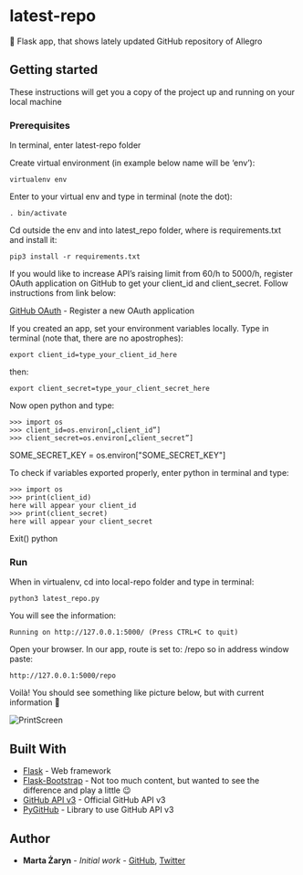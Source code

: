 # latest-repo
🐍 Flask app, that shows lately updated GitHub repository of Allegro 

## Getting started

These instructions will get you a copy of the project up and running on your local machine

### Prerequisites

In terminal, enter latest-repo folder

Create virtual environment (in example below name will be ‘env’):

```
virtualenv env
```

Enter to your virtual env and type in terminal (note the dot):

```
. bin/activate
```

Cd outside the env and into latest_repo folder, where is requirements.txt and install it:

```
pip3 install -r requirements.txt
```

If you would like to increase API’s raising limit from 60/h to 5000/h, register OAuth application on GitHub to get your client_id and client_secret. Follow instructions from link below:

[GitHub OAuth](https://github.com/settings/applications/new) - Register a new OAuth application

If you created an app, set your environment variables locally. Type in terminal (note that, there are no apostrophes):

```
export client_id=type_your_client_id_here
```

then:

```
export client_secret=type_your_client_secret_here
```

Now open python and type:
```
>>> import os
>>> client_id=os.environ[„client_id”]
>>> client_secret=os.environ[„client_secret”]
```


SOME_SECRET_KEY = os.environ["SOME_SECRET_KEY"]


To check if variables exported properly, enter python in terminal and type:

```
>>> import os
>>> print(client_id)
here will appear your client_id
>>> print(client_secret)
here will appear your client_secret
```
Exit() python


### Run 

When in virtualenv, cd into local-repo folder and type in terminal:

```
python3 latest_repo.py
```

You will see the information:

```
Running on http://127.0.0.1:5000/ (Press CTRL+C to quit)
```

Open your browser. In our app, route is set to: /repo so in address window paste:

```
http://127.0.0.1:5000/repo
```

Voilà! You should see something like picture below, but with current information 🙂

![PrintScreen](https://cloud.githubusercontent.com/assets/22544944/25808798/6955172a-340b-11e7-883f-0fd1442f5240.png)

## Built With

* [Flask](http://flask.pocoo.org/docs/0.12/) - Web framework
* [Flask-Bootstrap](https://pythonhosted.org/Flask-Bootstrap/) - Not too much content, but wanted to see the difference and play a little 😉
* [GitHub API v3](https://developer.github.com/v3/) - Official GitHub API v3
* [PyGitHub](http://pygithub.readthedocs.io/en/latest/) - Library to use GitHub API v3

## Author

* **Marta Żaryn** - *Initial work* - [GitHub](https://github.com/martazaryn), [Twitter](https://twitter.com/martazaryn)
